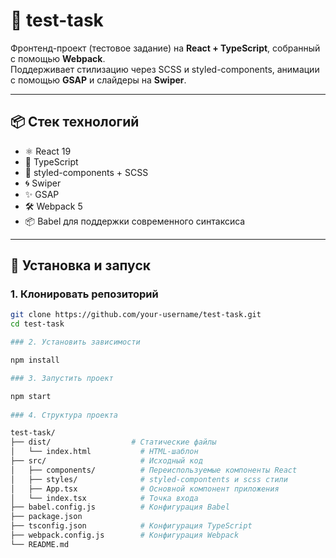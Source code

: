 # 🚀 test-task

Фронтенд-проект (тестовое задание) на **React + TypeScript**, собранный с помощью **Webpack**.  
Поддерживает стилизацию через SCSS и styled-components, анимации с помощью **GSAP** и слайдеры на **Swiper**.

---

## 📦 Стек технологий

- ⚛️ React 19
- 📘 TypeScript
- 🎨 styled-components + SCSS
- 🌀 Swiper
- ✨ GSAP
- 🛠 Webpack 5
- 📦 Babel для поддержки современного синтаксиса

---

## 🔧 Установка и запуск

### 1. Клонировать репозиторий

```bash
git clone https://github.com/your-username/test-task.git
cd test-task

### 2. Установить зависимости

npm install

### 3. Запустить проект

npm start
 
### 4. Структура проекта

test-task/
├── dist/                  # Статические файлы
│   └── index.html           # HTML-шаблон
├── src/                     # Исходный код
│   ├── components/          # Переиспользуемые компоненты React
│   ├── styles/              # styled-compontents и scss стили
│   ├── App.tsx              # Основной компонент приложения
│   └── index.tsx            # Точка входа
├── babel.config.js          # Конфигурация Babel         
├── package.json
├── tsconfig.json            # Конфигурация TypeScript
├── webpack.config.js        # Конфигурация Webpack
└── README.md
